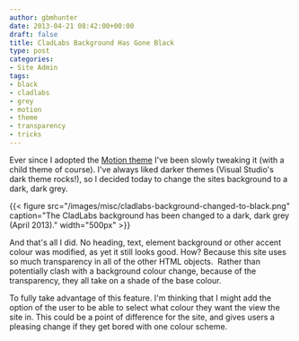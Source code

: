 ```yaml
---
author: gbmhunter
date: 2013-04-21 08:42:00+00:00
draft: false
title: CladLabs Background Has Gone Black
type: post
categories:
- Site Admin
tags:
- black
- cladlabs
- grey
- motion
- theme
- transparency
- tricks
---
```


Ever since I adopted the [Motion theme](http://wordpress.org/extend/themes/motion) I've been slowly tweaking it (with a child theme of course). I've always liked darker themes (Visual Studio's dark theme rocks!), so I decided today to change the sites background to a dark, dark grey.

{{< figure src="/images/misc/cladlabs-background-changed-to-black.png" caption="The CladLabs background has been changed to a dark, dark grey (April 2013)."  width="500px" >}}

And that's all I did. No heading, text, element background or other accent colour was modified, as yet it still looks good. How? Because this site uses so much transparency in all of the other HTML objects.  Rather than potentially clash with a background colour change, because of the transparency, they all take on a shade of the base colour.

To fully take advantage of this feature. I'm thinking that I might add the option of the user to be able to select what colour they want the view the site in. This could be a point of difference for the site, and gives users a pleasing change if they get bored with one colour scheme.
